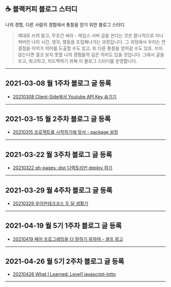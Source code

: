 ## ☕ 블랙커피 블로그 스터디

나의 경험, 다른 사람의 경험에서 통찰을 얻기 위한 블로그 스터디

> 제대로 쓰려 말고, 무조건 써라 - 제임스 서버
> 글을 쓴다는 것은 찰나적으로 지나쳐버린 나의 시간, 생각, 행동을 조립해나가는 과정입니다. 그 과정에서 우리는 연결점을 이어가 의미를 도출할 수도 있고, 또 다른 통찰을 얻어갈 수도 있죠. 쓰지 않는다면 결코 보지 못할 나의 경험들의 깊은 의미도 있을 것입니다. 그래서 글을쓰고, 회고하고, 피드백하기 위해 이 블로그 스터디를 운영합니다.

---

## 2021-03-08 월 1주차 블로그 글 등록

- [20210308 Client-Side에서 Youtube API Key 숨기기](https://velog.io/@bigsaigon333/Client-Side%EC%97%90%EC%84%9C-Youtube-API-Key-%EC%88%A8%EA%B8%B0%EA%B8%B0)

---

## 2021-03-15 월 2주차 블로그 글 등록

- [20210315 프로젝트를 시작하기에 앞서 - package 설정](https://velog.io/@bigsaigon333/%ED%94%84%EB%A1%9C%EC%A0%9D%ED%8A%B8%EB%A5%BC-%EC%8B%9C%EC%9E%91%ED%95%98%EA%B8%B0%EC%97%90-%EC%95%9E%EC%84%9C-package-%EC%84%A4%EC%A0%95)

---

## 2021-03-22 월 3주차 블로그 글 등록

- [20210322 gh-pages: dist 디렉토리만 deploy 하기](https://velog.io/@bigsaigon333/gh-pages-dist-%EB%94%94%EB%A0%89%ED%86%A0%EB%A6%AC%EB%A7%8C-deploy-%ED%95%98%EA%B8%B0)

---

## 2021-03-29 월 4주차 블로그 글 등록

- [20210329 우아한테크코스 두 달 생활기](https://velog.io/@bigsaigon333/%EC%9A%B0%EC%95%84%ED%95%9C%ED%85%8C%ED%81%AC%EC%BD%94%EC%8A%A4-%EB%91%90-%EB%8B%AC-%EC%83%9D%ED%99%9C%EA%B8%B0)

---


## 2021-04-19 월 5기 1주차 블로그 글 등록

- [20210419 페어 프로그래밍을 더 잘하기 위하여 - 셀프 회고](https://velog.io/@bigsaigon333/%ED%8E%98%EC%96%B4-%ED%94%84%EB%A1%9C%EA%B7%B8%EB%9E%98%EB%B0%8D%EC%9D%84-%EB%8D%94-%EC%9E%98%ED%95%98%EA%B8%B0-%EC%9C%84%ED%95%98%EC%97%AC-%EC%85%80%ED%94%84-%ED%9A%8C%EA%B3%A0)

---

## 2021-04-26 월 5기 2주차 블로그 글 등록

- [20210426 What I Learned: Level1 javascript-lotto](https://velog.io/@bigsaigon333/Level1-javascript-lotto-%ED%95%99%EC%8A%B5-%EB%A1%9C%EA%B7%B8)
---
